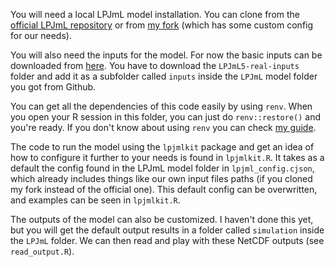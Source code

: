 You will need a local LPJmL model installation. You can clone from the
[official LPJmL repository](https://github.com/PIK-LPJmL/LPJmL) or from
[my fork](https://github.com/lbm364dl/LPJmL) (which has some custom config
for our needs).

You will also need the inputs for the model. For now the basic inputs
can be downloaded from [here](https://saco.csic.es/s/nrJ3JGPZyZeQMW8?path=%2FData).
You have to download the `LPJmL5-real-inputs` folder and add it as a subfolder called
`inputs` inside the `LPJmL` model folder you got from Github.

You can get all the dependencies of this code easily by using `renv`. When
you open your R session in this folder, you can just do `renv::restore()` and
you're ready. If you don't know about using `renv` you can check
[my guide](https://eduaguilera.github.io/WHEP/articles/workflow-intro.html#virtual-environments-with-renv).

The code to run the model using the `lpjmlkit` package and get an idea of how
to configure it further to your needs is found in `lpjmlkit.R`. It takes as a
default the config found in the LPJmL model folder in `lpjml_config.cjson`,
which already includes things like our own input files paths (if you cloned my
fork instead of the official one). This default config can be overwritten, and
examples can be seen in `lpjmlkit.R`.

The outputs of the model can also be customized. I haven't done this yet, but
you will get the default output results in a folder called `simulation` inside
the `LPJmL` folder. We can then read and play with these NetCDF outputs (see
`read_output.R`).

